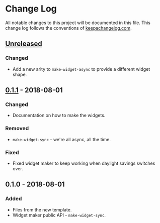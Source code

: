 # Change Log
All notable changes to this project will be documented in this file. This change log follows the conventions of [keepachangelog.com](http://keepachangelog.com/).

## [Unreleased]
### Changed
- Add a new arity to `make-widget-async` to provide a different widget shape.

## [0.1.1] - 2018-08-01
### Changed
- Documentation on how to make the widgets.

### Removed
- `make-widget-sync` - we're all async, all the time.

### Fixed
- Fixed widget maker to keep working when daylight savings switches over.

## 0.1.0 - 2018-08-01
### Added
- Files from the new template.
- Widget maker public API - `make-widget-sync`.

[Unreleased]: https://github.com/your-name/iamgroot/compare/0.1.1...HEAD
[0.1.1]: https://github.com/your-name/iamgroot/compare/0.1.0...0.1.1
